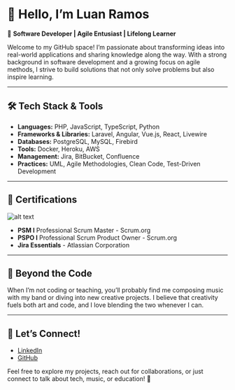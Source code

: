 # 👋 Hello, I’m **Luan Ramos**  

🎯 **Software Developer | Agile Entusiast | Lifelong Learner**  

Welcome to my GitHub space! I’m passionate about transforming ideas into real-world applications and sharing knowledge along the way. With a strong background in software development and a growing focus on agile methods, I strive to build solutions that not only solve problems but also inspire learning.

---

## 🛠 **Tech Stack & Tools**  

- **Languages:** PHP, JavaScript, TypeScript, Python  
- **Frameworks & Libraries:** Laravel, Angular, Vue.js, React, Livewire  
- **Databases:** PostgreSQL, MySQL, Firebird 
- **Tools:** Docker, Heroku, AWS
- **Management:** Jira, BitBucket, Confluence
- **Practices:** UML, Agile Methodologies, Clean Code, Test-Driven Development  

---

## 🎸 **Certifications**  
![alt text]([http://url/to/img.png](https://images.credly.com/size/340x340/images/a2790314-008a-4c3d-9553-f5e84eb359ba/image.png))

- **PSM I** Professional Scrum Master - Scrum.org  
- **PSPO I** Professional Scrum Product Owner - Scrum.org
- **Jira Essentials** - Atlassian Corporation 

---

## 🎸 **Beyond the Code**  

When I’m not coding or teaching, you’ll probably find me composing music with my band or diving into new creative projects. I believe that creativity fuels both art and code, and I love blending the two whenever I can.

---

## 🤝 **Let’s Connect!**  

- [LinkedIn](https://www.linkedin.com/in/luan-ramos/)  
- [GitHub](https://github.com/developerluanramos)  

Feel free to explore my projects, reach out for collaborations, or just connect to talk about tech, music, or education! 🚀
